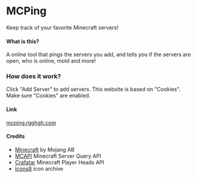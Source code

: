 # MCPing
Keep track of your favorite Minecraft servers!

#### What is this?
A online tool that pings the servers you add, and tells you if the servers are open, who is online, motd and more!

### How does it work?
Click "Add Server" to add servers.
This website is based on "Cookies". Make sure "Cookies" are enabled.

#### Link
[mcping.rgghgh.com](http://mcping.rgghgh.com)

#### Credits
* [Minecraft](https://minecraft.net/) by Mojang AB
* [MCAPI](https://mcapi.ca/) Minecraft Server Query API
* [Crafatar](https://crafatar.com/) Minecraft Player Heads API
* [Icons8](http://icons8.com/) icon archive
